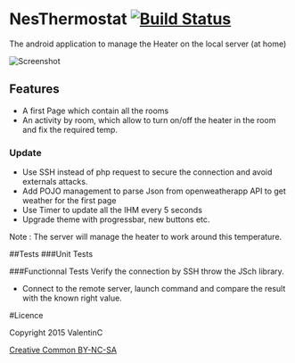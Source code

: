 # NesThermostat [![Build Status](https://travis-ci.org/vchatela/NesThermostat.svg?branch=master)](https://travis-ci.org/vchatela/NesThermostat)
The android application to manage the Heater on the local server (at home)

![Screenshot](http://oi67.tinypic.com/1z3mlit.jpg)

## Features
- A first Page which contain all the rooms
- An activity by room, which allow to turn on/off the heater in the room and fix the required temp. 

### Update
- Use SSH instead of php request to secure the connection and avoid externals attacks.
- Add POJO management to parse Json from openweatherapp API to get weather for the first page
- Use Timer to update all the IHM every 5 seconds
- Upgrade theme with progressbar, new buttons etc.

Note : The server will manage the heater to work around this temperature.

##Tests
###Unit Tests

###Functionnal Tests
Verify the connection by SSH throw the JSch library. 
- Connect to the remote server, launch command and compare the result with the known right value.


#Licence

Copyright 2015 ValentinC

[Creative Common BY-NC-SA](http://creativecommons.org/licenses/by-nc-sa/4.0/legalcode)
